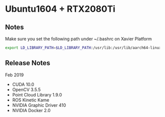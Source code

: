 # Ubuntu1604 + RTX2080Ti

## Notes
Make sure you set the following path under ~/.bashrc on Xavier Platform
```bash
export LD_LIBRARY_PATH=$LD_LIBRARY_PATH:/usr/lib:/usr/lib/aarch64-linux-gnu
```

## Release Notes
Feb 2019
* CUDA 10.0
* OpenCV 3.5.5
* Point Cloud Library 1.9.0
* ROS Kinetic Kame
* NVIDIA Graphic Driver 410
* NVIDIA Docker 2.0
